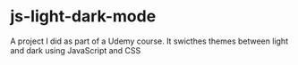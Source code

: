 # js-light-dark-mode
A project I did as part of a Udemy course. It swicthes themes between light and dark using JavaScript and CSS
